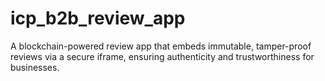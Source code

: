 # icp_b2b_review_app
 A blockchain-powered review app that embeds immutable, tamper-proof reviews via a secure iframe, ensuring authenticity and trustworthiness for businesses.
